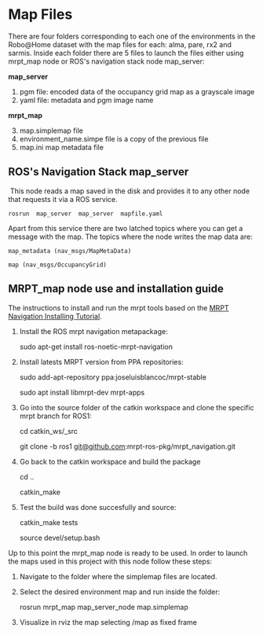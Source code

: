 # Map Files

There are four folders corresponding to each one of the environments in the Robo@Home dataset with the map files for each: alma, pare, rx2 and sarmis. 
Inside each folder there are 5 files to launch the files either using mrpt_map node or ROS's navigation stack node map_server:

**map_server**
1. pgm file: encoded data of the occupancy grid map as a grayscale image
2. yaml file: metadata and pgm image name 

**mrpt_map**

3. map.simplemap file 
4. environment_name.simpe	file is a copy of the previous file 
5. map.ini map metadata file 

## ROS's Navigation Stack map_server 

 This node reads a map saved in the disk and provides it to any other node that requests it via a ROS service.
	
	rosrun  map_server  map_server  mapfile.yaml 

Apart from this service there are two latched topics where you can get a message with the map. The topics where the node writes the map data are: 

	map_metadata (nav_msgs/MapMetaData) 

	map (nav_msgs/OccupancyGrid) 

## MRPT_map node use and installation guide 

The instructions to install and run the mrpt tools based on the   [MRPT Navigation Installing Tutorial](http://wiki.ros.org/mrpt_navigation/Tutorials/Installing#Get_from_apt_packages).

1. Install the ROS mrpt navigation metapackage:

	sudo apt-get install ros-noetic-mrpt-navigation

2. Install latests MRPT version from PPA repositories:

	sudo add-apt-repository ppa:joseluisblancoc/mrpt-stable
	
	sudo apt install libmrpt-dev mrpt-apps

3. Go into the source folder of the catkin workspace and clone the specific mrpt branch for ROS1: 

	cd catkin_ws/_src
 
	git clone -b ros1 git@github.com:mrpt-ros-pkg/mrpt\_navigation.git

4. Go back to the catkin workspace and build the package 

	cd ..
	
	catkin_make

5. Test the build was done succesfully and source:

	catkin_make tests
	
	source devel/setup.bash

Up to this point the mrpt_map node is ready to be used. In order to launch the maps used in this project with this node follow these steps:

1. Navigate to the folder where the simplemap files are located. 
 
2. Select the desired environment map and run inside the folder: 

	rosrun mrpt_map map_server_node map.simplemap
  
3. Visualize in rviz the map selecting /map as fixed frame


